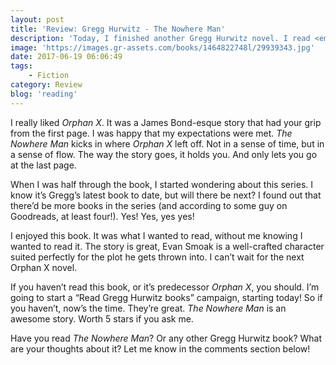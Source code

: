 ```yaml
---
layout: post
title: 'Review: Gregg Hurwitz - The Nowhere Man'
description: 'Today, I finished another Gregg Hurwitz novel. I read <em>The Nowhere Man</em>, which is the second book of the <em>Orphan X</em> series. As in the first book, Evan Smoak finds himself in an incredible, unbelievable adventure. What starts with as little as a napkin holder, soon turns into the most dangerous mission The Nowhere Man has ever faced. <em>Ball bearings within ball bearings</em>.'
image: 'https://images.gr-assets.com/books/1464822748l/29939343.jpg'
date: 2017-06-19 06:06:49
tags:
    - Fiction
category: Review
blog: 'reading'
---
```

I really liked <em>Orphan X</em>. It was a James Bond-esque story that had your grip from the first page. I was happy that my expectations were met. <em>The Nowhere Man</em> kicks in where <em>Orphan X</em> left off. Not in a sense of time, but in a sense of flow. The way the story goes, it holds you. And only lets you go at the last page.

When I was half through the book, I started wondering about this series. I know it&#8217;s Gregg&#8217;s latest book to date, but will there be next? I found out that there&#8217;d be more books in the series (and according to some guy on Goodreads, at least four!). Yes! Yes, yes yes!

I enjoyed this book. It was what I wanted to read, without me knowing I wanted to read it. The story is great, Evan Smoak is a well-crafted character suited perfectly for the plot he gets thrown into. I can&#8217;t wait for the next Orphan X novel.

If you haven&#8217;t read this book, or it&#8217;s predecessor <em>Orphan X</em>, you should. I&#8217;m going to start a &#8220;Read Gregg Hurwitz books&#8221; campaign, starting today! So if you haven&#8217;t, now&#8217;s the time. They&#8217;re great. <em>The Nowhere Man</em> is an awesome story. Worth 5 stars if you ask me.

Have you read <em>The Nowhere Man</em>? Or any other Gregg Hurwitz book? What are your thoughts about it? Let me know in the comments section below!